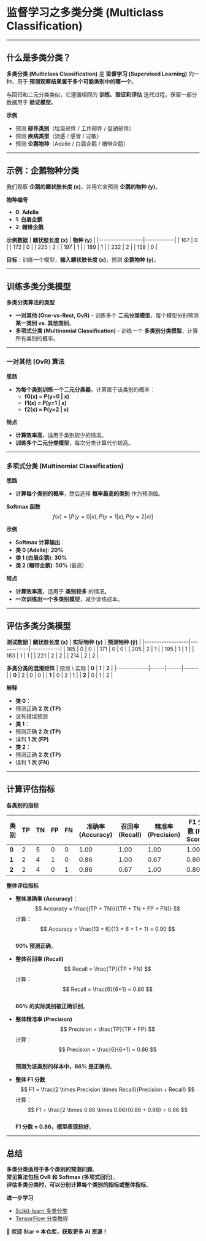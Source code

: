 # 监督学习之多类分类 (Multiclass Classification)

---

## 什么是多类分类？

**多类分类 (Multiclass Classification)** 是 **监督学习 (Supervised Learning)** 的一种，用于 **预测观察结果属于多个可能类别中的哪一个**。

与回归和二元分类类似，它遵循相同的 **训练、验证和评估** 迭代过程，保留一部分数据用于 **验证模型**。

**示例**
- 预测 **邮件类别**（垃圾邮件 / 工作邮件 / 促销邮件）
- 预测 **疾病类型**（流感 / 感冒 / 过敏）
- 预测 **企鹅物种**（Adelie / 白眉企鹅 / 帽带企鹅）

---

## 示例：企鹅物种分类 

我们观察 **企鹅的鳍状肢长度 (x)**，并用它来预测 **企鹅的物种 (y)**。

**物种编号**
- **0**: **Adelie**
- **1**: **白眉企鹅**
- **2**: **帽带企鹅**

**示例数据**
| **鳍状肢长度 (x)** | **物种 (y)** |
|------------------|------------|
| 167            | 0          |
| 172            | 0          |
| 225            | 2          |
| 197            | 1          |
| 189            | 1          |
| 232            | 2          |
| 158            | 0          |

**目标**：训练一个模型，**输入鳍状肢长度 (x)**，预测 **企鹅物种 (y)**。

---

## 训练多类分类模型  

**多类分类算法的类型**
- **一对其他 (One-vs-Rest, OvR)** - 训练多个 **二元分类模型**，每个模型分别预测 **某一类别 vs. 其他类别**。
- **多项式分类 (Multinomial Classification)** - 训练一个 **多类别分类模型**，计算所有类别的概率。

---

### **一对其他 (OvR) 算法**
**思路**
- **为每个类别训练一个二元分类器**，计算属于该类别的概率：
  - **f0(x) = P(y=0 | x)**
  - **f1(x) = P(y=1 | x)**
  - **f2(x) = P(y=2 | x)**

**特点**
- **计算效率高**，适用于类别较少的情况。
- **训练多个二元分类模型**，每次分类计算代价较高。

---

### **多项式分类 (Multinomial Classification)**
**思路**
- **计算每个类别的概率**，然后选择 **概率最高的类别** 作为预测值。

**Softmax 函数**
$$
f(x) = [P(y=0|x), P(y=1|x), P(y=2|x)]
$$

**示例**
- **Softmax 计算输出**：
- **类 0 (Adelie)**: **20%**
- **类 1 (白眉企鹅)**: **30%**
- **类 2 (帽带企鹅)**: **50%** (最高)

**特点**
- **计算效率高**，适用于 **类别较多** 的情况。
- **一次训练出一个多类别模型**，减少训练成本。

---

## 评估多类分类模型  

**测试数据**
| **鳍状肢长度 (x)** | **实际物种 (y)** | **预测物种 (ŷ)** |
|------------------|------------|------------|
| 165            | 0          | 0          |
| 171            | 0          | 0          |
| 205            | 2          | 1          |
| 195            | 1          | 1          |
| 183            | 1          | 1          |
| 221            | 2          | 2          |
| 214            | 2          | 2          |

**多类分类的混淆矩阵**
| 预测 \ 实际 | **0** | **1** | **2** |
|-------------|------|------|------|
| **0**       | 2    | 0    | 0    |
| **1**       | 0    | 2    | 1    |
| **2**       | 0    | 1    | 2    |

**解释**
- **类 0**：
- 预测正确 **2 次 (TP)**
- 没有错误预测
- **类 1**：
- 预测正确 **2 次 (TP)**
- 误判 **1 次 (FP)**
- **类 2**：
- 预测正确 **2 次 (TP)**
- 误判 **1 次 (FN)**

---

## 计算评估指标  

**各类别的指标**

| 类别  | TP  | TN  | FP  | FN  | 准确率 (Accuracy) | 召回率 (Recall) | 精准率 (Precision) | F1 分数 (F1 Score) |
|------|----|----|----|----|-----------------|----------------|----------------|----------------|
| **0** | 2  | 5  | 0  | 0  | 1.00            | 1.00           | 1.00           | 1.00           |
| **1** | 2  | 4  | 1  | 0  | 0.86            | 1.00           | 0.67           | 0.80           |
| **2** | 2  | 4  | 0  | 1  | 0.86            | 0.67           | 1.00           | 0.80           |


**整体评估指标**
- **整体准确率 (Accuracy)**：
$$
Accuracy = \frac{(TP + TN)}{(TP + TN + FP + FN)}
$$
计算：
$$
Accuracy = \frac{13 + 6}{13 + 6 + 1 + 1} = 0.90
$$  
**90% 预测正确**。

- **整体召回率 (Recall)**
$$
Recall = \frac{TP}{TP + FN}
$$
计算：
$$
Recall = \frac{6}{6+1} = 0.86
$$  
**86% 的实际类别被正确识别**。

- **整体精准率 (Precision)**
$$
Precision = \frac{TP}{TP + FP}
$$
计算：
$$
Precision = \frac{6}{6+1} = 0.86
$$  
**预测为该类别的样本中，86% 是正确的**。

- **整体 F1 分数**
$$
F1 = \frac{2 \times Precision \times Recall}{Precision + Recall}
$$
计算：
$$
F1 = \frac{2 \times 0.86 \times 0.86}{0.86 + 0.86} = 0.86
$$  
**F1 分数 = 0.86，模型表现较好**。

---

## 总结

**多类分类适用于多个类别的预测问题**。  
**常见算法包括 OvR 和 Softmax (多项式回归)**。  
**评估多类分类时，可以分别计算每个类别的指标或整体指标**。  

**进一步学习**
- [Scikit-learn 多类分类](https://scikit-learn.org/stable/modules/multiclass.html)  
- [TensorFlow 分类教程](https://www.tensorflow.org/tutorials/keras/classification)  

📢 **欢迎 Star ⭐ 本仓库，获取更多 AI 资源！**
